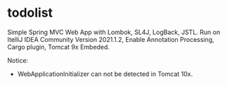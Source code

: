 # todolist
Simple Spring MVC Web App with Lombok, SL4J, LogBack, JSTL. Run on ItelliJ IDEA Community Version 2021.1.2, Enable Annotation Processing, Cargo plugin, Tomcat 9x Embeded.

Notice:
- WebApplicationInitializer can not be detected in Tomcat 10x.
